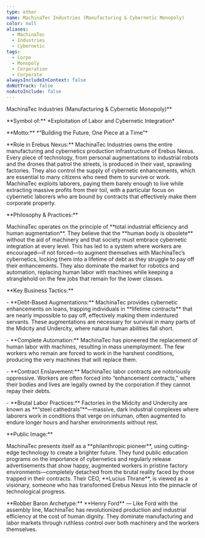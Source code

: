 ```yaml
---
type: other
name: MachinaTec Industries (Manufacturing & Cybernetic Monopoly)
color: null
aliases:
  - MachinaTec
  - Industries
  - Cybernetic
tags:
  - Corpo
  - Monopoly
  - Corporation
  - Corporate
alwaysIncludeInContext: false
doNotTrack: false
noAutoInclude: false
---
```

MachinaTec Industries (Manufacturing & Cybernetic Monopoly)\*\*

\*\*Symbol of:\*\* \*Exploitation of Labor and Cybernetic Integration\*

\*\*Motto:\*\* \*“Building the Future, One Piece at a Time”\*

\*\*Role in Erebus Nexus:\*\* MachinaTec Industries owns the entire manufacturing and cybernetics production infrastructure of Erebus Nexus. Every piece of technology, from personal augmentations to industrial robots and the drones that patrol the streets, is produced in their vast, sprawling factories. They also control the supply of cybernetic enhancements, which are essential to many citizens who need them to survive or work. MachinaTec exploits laborers, paying them barely enough to live while extracting massive profits from their toil, with a particular focus on cybernetic laborers who are bound by contracts that effectively make them corporate property.

\*\*Philosophy & Practices:\*\*

MachinaTec operates on the principle of \*\*total industrial efficiency and human augmentation\*\*. They believe that the \*\*human body is obsolete\*\* without the aid of machinery and that society must embrace cybernetic integration at every level. This has led to a system where workers are encouraged—if not forced—to augment themselves with MachinaTec’s cybernetics, locking them into a lifetime of debt as they struggle to pay off their enhancements. They also dominate the market for robotics and automation, replacing human labor with machines while keeping a stranglehold on the few jobs that remain for the lower classes.

\*\*Key Business Tactics:\*\*

\- \*\*Debt-Based Augmentations:\*\* MachinaTec provides cybernetic enhancements on loans, trapping individuals in \*\*lifetime contracts\*\* that are nearly impossible to pay off, effectively making them indentured servants. These augmentations are necessary for survival in many parts of the Midcity and Undercity, where natural human abilities fall short.

\- \*\*Complete Automation:\*\* MachinaTec has pioneered the replacement of human labor with machines, resulting in mass unemployment. The few workers who remain are forced to work in the harshest conditions, producing the very machines that will replace them.

\- \*\*Contract Enslavement:\*\* MachinaTec labor contracts are notoriously oppressive. Workers are often forced into “enhancement contracts,” where their bodies and lives are legally owned by the corporation if they cannot repay their debts.

\- \*\*Brutal Labor Practices:\*\* Factories in the Midcity and Undercity are known as \*\*“steel cathedrals”\*\*—massive, dark industrial complexes where laborers work in conditions that verge on inhuman, often augmented to endure longer hours and harsher environments without rest.

\*\*Public Image:\*\*

MachinaTec presents itself as a \*\*philanthropic pioneer\*\*, using cutting-edge technology to create a brighter future. They fund public education programs on the importance of cybernetics and regularly release advertisements that show happy, augmented workers in pristine factory environments—completely detached from the brutal reality faced by those trapped in their contracts. Their CEO, \*\*Lucius Thrane\*\*, is viewed as a visionary, someone who has transformed Erebus Nexus into the pinnacle of technological progress.

\*\*Robber Baron Archetype:\*\* \*\*Henry Ford\*\* — Like Ford with the assembly line, MachinaTec has revolutionized production and industrial efficiency at the cost of human dignity. They dominate manufacturing and labor markets through ruthless control over both machinery and the workers themselves.
